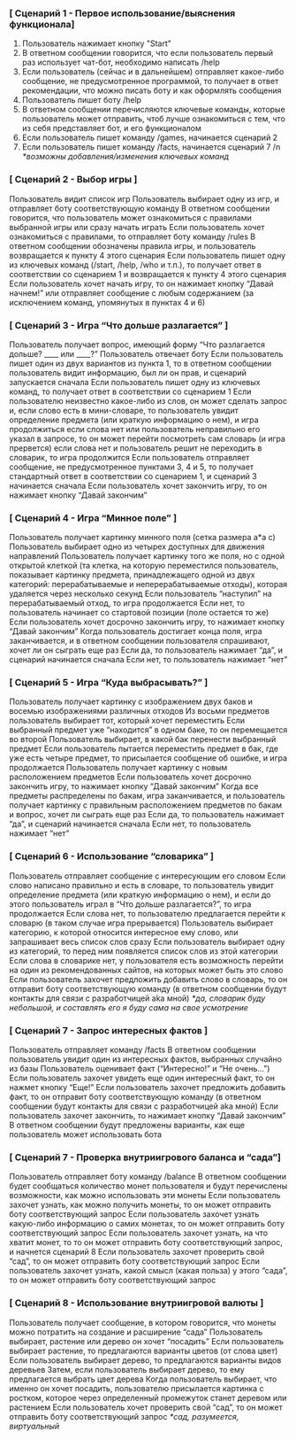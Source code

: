 
### [ Сценарий 1 - Первое использование/выяснения функционала]
1. Пользователь нажимает кнопку "Start"
2. В ответном сообщении говорится, что если пользователь первый раз использует чат-бот, необходимо написать /help
3. Если пользователь (сейчас и в дальнейшем) отправляет какое-либо сообщение, не предусмотренное программой, то получает в ответ рекомендации, что можно писать боту и как оформлять сообщения
4. Пользователь пишет боту /help
5. В ответном сообщении перечисляются ключевые команды, которые пользователь может отправить, чтоб лучше ознакомиться с тем, что из себя представляет бот, и его функционалом
6. Если пользователь пишет команду /games, начинается сценарий 2
7.  Если пользователь пишет команду /facts, начинается сценарий 7 /n
_*возможны добавления/изменения ключевых команд_
### [ Сценарий 2 - Выбор игры ]
Пользователь видит список игр
Пользователь выбирает одну из игр, и отправляет боту соответствующую команду
В ответном сообщении говорится, что пользователь может ознакомиться с правилами выбранной игры или сразу начать играть
Если пользователь хочет ознакомиться с правилами, то отправляет боту команду /rules
В ответном сообщении обозначены правила игры, и пользователь возвращается к пункту 4 этого сценария
Если пользователь пишет одну из ключевых команд (/start, /help, /who и т.п.), то получает ответ в соответствии со сценарием 1 и возвращается к пункту 4 этого сценария
Если пользователь хочет начать игру, то он нажимает кнопку “Давай начнем!” или отправляет сообщение с любым содержанием (за исключением команд, упомянутых в пунктах 4 и 6)

### [ Сценарий 3 - Игра “Что дольше разлагается” ]  
Пользователь получает вопрос, имеющий форму “Что разлагается дольше?  ____ или ____?”
Пользователь отвечает боту
Если пользователь пишет один из двух вариантов из пункта 1, то в ответном сообщении пользователь видит информацию, был ли он прав, и сценарий запускается сначала
Если пользователь пишет одну из ключевых команд, то получает ответ в соответствии со сценарием 1
Если пользователю неизвестно какое-либо из слов, он может сделать запрос и,
если слово есть в мини-словаре, то пользователь увидит определение предмета (или краткую информацию о нем), и игра продолжиться
если слова нет или пользователь неправильно его указал в запросе, то он может перейти посмотреть сам словарь (и игра прервется)
если слова нет и пользователь решит не переходить в словарик, то игра продолжится 
Если пользователь отправляет сообщение, не предусмотренное пунктами 3, 4 и 5, то получает стандартный ответ в соответствии со сценарием 1, и сценарий 3 начинается сначала 
Если пользователь хочет закончить игру, то он нажимает кнопку “Давай закончим”
### [ Сценарий 4 - Игра “Минное поле” ]
Пользователь получает картинку минного поля (сетка размера а*а с)
Пользователь выбирает одно из четырех доступных для движения направлений
Пользователь получает картинку того же поля, но с одной открытой клеткой (та клетка, на которую переместился пользователь, показывает картинку предмета, принадлежащего одной из двух категорий: перерабатываемые и неперерабатываемые отходы), которая удаляется через несколько секунд
Если пользователь “наступил” на перерабатываемый отход, то игра продолжается
Если нет, то пользователь начинает со стартовой позиции (поле остается то же)
Если пользователь хочет досрочно закончить игру, то нажимает кнопку “Давай закончим”
Когда пользователь достигает конца поля, игра заканчивается, и в ответном сообщении пользователя спрашивают, хочет ли он сыграть еще раз
Если да, то пользователь нажимает “да”, и сценарий начинается сначала
Если нет, то пользователь нажимает “нет”

### [ Сценарий 5 - Игра “Куда выбрасывать?” ]
Пользователь получает картинку с изображением двух баков и восемью изображениями различных отходов
Из восьми предметов пользователь выбирает тот, который хочет переместить
Если выбранный предмет уже “находится” в одном баке, то он перемещается во второй
Пользователь выбирает, в какой бак перенести выбранный предмет
Если пользователь пытается переместить предмет в бак, где уже есть четыре предмет, то присылается сообщение об ошибке, и игра продолжается
Пользователь получает картинку с новым расположением предметов
Если пользователь хочет досрочно закончить игру, то нажимает кнопку “Давай закончим”
Когда все предметы распределены по бакам, игра заканчивается, и пользователь получает картинку с правильным расположением предметов по бакам и вопрос, хочет ли сыграть еще раз
Если да, то пользователь нажимает “да”, и сценарий начинается сначала
Если нет, то пользователь нажимает “нет”

### [ Сценарий 6 - Использование “словарика” ]  
Пользователь отправляет сообщение с интересующим его словом
Если слово написано правильно и есть в словаре, то пользователь увидит определение предмета (или краткую информацию о нем), и если до этого пользователь играл в “Что дольше разлагается?”, то игра продолжается
Если слова нет, то пользователю предлагается перейти к словарю (в таком случае игра прерывается)
Пользователь выбирает категорию, к которой относится интересное ему слово, или запрашивает весь список слов сразу
Если пользователь выбирает одну из категорий, то перед ним появляется список слов из этой категории
Если слова в словарике нет, у пользователя есть возможность перейти на один из рекомендованных сайтов, на которых может быть это слово
Если пользователь захочет предложить добавить слово в словарь, то он отправит боту соответствующую команду (в ответном сообщении будут контакты для связи с разработчицей aka мной)
_*да, словарик буду небольшой, и составлять его я буду сама на свое усмотрение_
### [ Сценарий 7 - Запрос интересных фактов ] 
Пользователь отправляет команду /facts
В ответном сообщении пользователь увидит один из интересных фактов, выбранных случайно из базы
Пользователь оценивает факт (“Интересно!” и “Не очень…”)
Если пользователь захочет увидеть еще один интересный факт, то он нажмет кнопку “Еще!”
Если пользователь захочет предложить добавить факт, то он отправит боту соответствующую команду (в ответном сообщении будут контакты для связи с разработчицей aka мной)
Если пользователь захочет закончить, то нажимает кнопку “Давай закончим”
В ответном сообщении будут предложены варианты, как еще пользователь может использовать бота
### [ Сценарий 7 - Проверка внутриигрового баланса и “сада”]
Пользователь отправляет боту команду /balance
В ответном сообщении будет сообщаться количество монет пользователя и будут перечислены возможности, как можно использовать эти монеты
Если пользователь захочет узнать, как можно получить монеты, то он может отправить боту соответствующий запрос
Если пользователь захочет узнать какую-либо информацию о самих монетах, то он может отправить боту соответствующий запрос
Если пользователь захочет узнать, на что хватит монет, то то он может отправить боту соответствующий запрос, и начнется сценарий 8
Если пользователь захочет проверить свой “сад”, то он может отправить боту соответствующий запрос
Если пользователь захочет узнать, какой смысл (какая польза) у этого “сада”, то он может отправить боту соответствующий запрос
### [ Сценарий 8 - Использование внутриигровой валюты ]
Пользователь получает сообщение, в котором говорится, что монеты можно потратить на создание и расширение “сада”
Пользователь выбирает, растение или дерево он хочет “посадить”
Если пользователь выбирает растение, то предлагаются варианты цветов (от слова цвет)
Если пользователь выбирает дерево, то предлагаются варианты видов деревьев
Затем, если пользователь выбирает дерево, то ему предлагается выбрать цвет дерева
Когда пользователь выбирает, что именно он хочет посадить, пользователю присылается картинка с ростком, которое через определенный промежуток станет деревом или растением
Если пользователь хочет проверить свой “сад”, то он может отправить боту соответствующий запрос
_*сад, разумеется, виртуальный_

